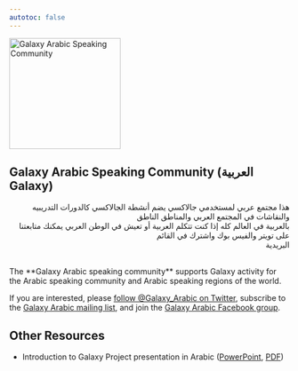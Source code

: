 ```yaml
---
autotoc: false
---
```


<div class='left'><img src="/src/community/arabic/GalaxyArabic400.png" alt="Galaxy Arabic Speaking Community" width="200" /></div>

## Galaxy Arabic Speaking Community (العربية Galaxy)

<div style="direction: rtl">

 هذا مجتمع عربي لمستخدمي جالاكسي يضم أنشطة الجالاكسي كالدورات التدريبيه والنقاشات في المجتمع العربي والمناطق الناطق<br /> بالعربية في العالم كله إذا كنت تتكلم العربية أو تعيش في الوطن العربي يمكنك متابعتنا على تويتر والفيس بوك واشترك في القائم<br /> البريدية

</div>

<br />
The **Galaxy Arabic speaking community** supports Galaxy activity for the Arabic speaking community and Arabic speaking regions of the world.

If you are interested, please [follow @Galaxy_Arabic on Twitter](http://twitter.com/galaxy_arabic), subscribe to the [Galaxy Arabic mailing list](https://lists.galaxyproject.org/listinfo/galaxy-arabic), and join the [Galaxy Arabic Facebook group](http://bit.ly/2ek7fTh).

## Other Resources

* Introduction to Galaxy Project presentation in Arabic ([PowerPoint](https://depot.galaxyproject.org/hub/attachments/documents/presenttions/GalaxyProjectIntroArabic.pptx),
 [PDF](https://depot.galaxyproject.org/hub/attachments/documents/presentations/GalaxyProjectIntroArabic.PDF))
